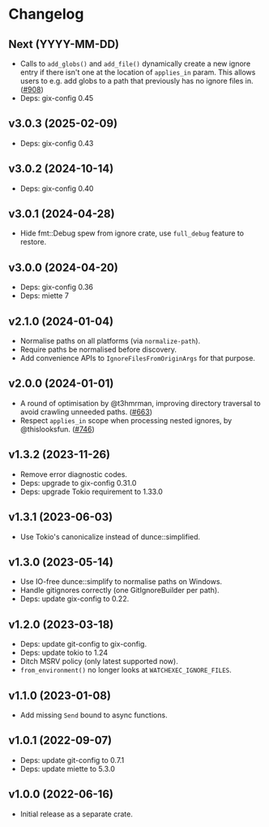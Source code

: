 # Changelog

## Next (YYYY-MM-DD)

- Calls to `add_globs()` and `add_file()` dynamically create a new ignore entry if there isn't one at the location of `applies_in` param. This allows users to e.g. add globs to a path that previously has no ignore files in. ([#908](https://github.com/watchexec/watchexec/pull/908))
- Deps: gix-config 0.45

## v3.0.3 (2025-02-09)

- Deps: gix-config 0.43

## v3.0.2 (2024-10-14)

- Deps: gix-config 0.40

## v3.0.1 (2024-04-28)

- Hide fmt::Debug spew from ignore crate, use `full_debug` feature to restore.

## v3.0.0 (2024-04-20)

- Deps: gix-config 0.36
- Deps: miette 7

## v2.1.0 (2024-01-04)

- Normalise paths on all platforms (via `normalize-path`).
- Require paths be normalised before discovery.
- Add convenience APIs to `IgnoreFilesFromOriginArgs` for that purpose.

## v2.0.0 (2024-01-01)

- A round of optimisation by @t3hmrman, improving directory traversal to avoid crawling unneeded paths. ([#663](https://github.com/watchexec/watchexec/pull/663))
- Respect `applies_in` scope when processing nested ignores, by @thislooksfun. ([#746](https://github.com/watchexec/watchexec/pull/746))

## v1.3.2 (2023-11-26)

- Remove error diagnostic codes.
- Deps: upgrade to gix-config 0.31.0
- Deps: upgrade Tokio requirement to 1.33.0

## v1.3.1 (2023-06-03)

- Use Tokio's canonicalize instead of dunce::simplified.

## v1.3.0 (2023-05-14)

- Use IO-free dunce::simplify to normalise paths on Windows.
- Handle gitignores correctly (one GitIgnoreBuilder per path).
- Deps: update gix-config to 0.22.

## v1.2.0 (2023-03-18)

- Deps: update git-config to gix-config.
- Deps: update tokio to 1.24
- Ditch MSRV policy (only latest supported now).
- `from_environment()` no longer looks at `WATCHEXEC_IGNORE_FILES`.

## v1.1.0 (2023-01-08)

- Add missing `Send` bound to async functions.

## v1.0.1 (2022-09-07)

- Deps: update git-config to 0.7.1
- Deps: update miette to 5.3.0

## v1.0.0 (2022-06-16)

- Initial release as a separate crate.
